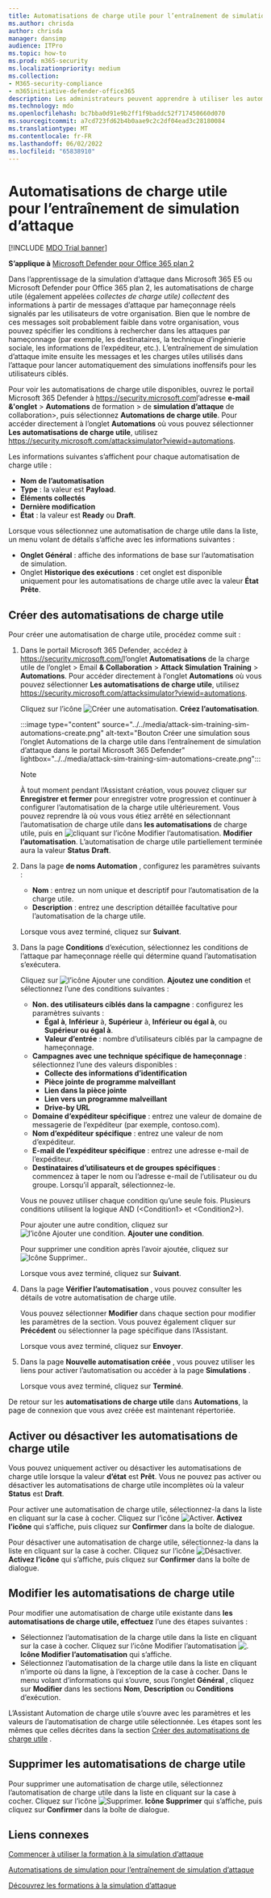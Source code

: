 ```yaml
---
title: Automatisations de charge utile pour l’entraînement de simulation d’attaque
ms.author: chrisda
author: chrisda
manager: dansimp
audience: ITPro
ms.topic: how-to
ms.prod: m365-security
ms.localizationpriority: medium
ms.collection:
- M365-security-compliance
- m365initiative-defender-office365
description: Les administrateurs peuvent apprendre à utiliser les automatisations de charge utile (collecte de charge utile) pour collecter et lancer des simulations automatisées pour l’entraînement de simulation d’attaque dans Microsoft Defender pour Office 365 plan 2.
ms.technology: mdo
ms.openlocfilehash: bc7bba0d91e9b2ff1f9baddc52f717450660d070
ms.sourcegitcommit: a7cd723fd62b4b0aae9c2c2df04ead3c28180084
ms.translationtype: MT
ms.contentlocale: fr-FR
ms.lasthandoff: 06/02/2022
ms.locfileid: "65838910"
---
```

# <a name="payload-automations-for-attack-simulation-training"></a>Automatisations de charge utile pour l’entraînement de simulation d’attaque

[!INCLUDE [MDO Trial banner](../includes/mdo-trial-banner.md)]

**S’applique à** [Microsoft Defender pour Office 365 plan 2](defender-for-office-365.md)

Dans l’apprentissage de la simulation d’attaque dans Microsoft 365 E5 ou Microsoft Defender pour Office 365 plan 2, les automatisations de charge utile (également appelées _collectes de charge utile) collectent_ des informations à partir de messages d’attaque par hameçonnage réels signalés par les utilisateurs de votre organisation. Bien que le nombre de ces messages soit probablement faible dans votre organisation, vous pouvez spécifier les conditions à rechercher dans les attaques par hameçonnage (par exemple, les destinataires, la technique d’ingénierie sociale, les informations de l’expéditeur, etc.). L’entraînement de simulation d’attaque imite ensuite les messages et les charges utiles utilisés dans l’attaque pour lancer automatiquement des simulations inoffensifs pour les utilisateurs ciblés.

Pour voir les automatisations de charge utile disponibles, ouvrez le portail Microsoft 365 Defender à <https://security.microsoft.com>l’adresse **e-mail &'onglet** \> **Automations** de formation \> de **simulation d’attaque** de collaboration\>, puis sélectionnez **Automations de charge utile**. Pour accéder directement à l’onglet **Automations** où vous pouvez sélectionner **Les automatisations de charge utile**, utilisez <https://security.microsoft.com/attacksimulator?viewid=automations>.

Les informations suivantes s’affichent pour chaque automatisation de charge utile :

- **Nom de l’automatisation**
- **Type** : la valeur est **Payload**.
- **Éléments collectés**
- **Dernière modification**
- **État** : la valeur est **Ready** ou **Draft**.

Lorsque vous sélectionnez une automatisation de charge utile dans la liste, un menu volant de détails s’affiche avec les informations suivantes :

- **Onglet Général** : affiche des informations de base sur l’automatisation de simulation.
- Onglet **Historique des exécutions** : cet onglet est disponible uniquement pour les automatisations de charge utile avec la valeur **État** **Prête**.

## <a name="create-payload-automations"></a>Créer des automatisations de charge utile

Pour créer une automatisation de charge utile, procédez comme suit :

1. Dans le portail Microsoft 365 Defender, accédez à <https://security.microsoft.com/>l’onglet **Automatisations** de la charge utile de l’onglet \> Email **& Collaboration** \> **Attack Simulation Training** \> **Automations**. Pour accéder directement à l’onglet **Automations** où vous pouvez sélectionner **Les automatisations de charge utile**, utilisez <https://security.microsoft.com/attacksimulator?viewid=automations>.

   Cliquez sur l’icône ![Créer une automatisation.](../../media/m365-cc-sc-create-icon.png) **Créez l’automatisation**.

   :::image type="content" source="../../media/attack-sim-training-sim-automations-create.png" alt-text="Bouton Créer une simulation sous l’onglet Automations de la charge utile dans l’entraînement de simulation d’attaque dans le portail Microsoft 365 Defender" lightbox="../../media/attack-sim-training-sim-automations-create.png":::

   > [!NOTE]
   > À tout moment pendant l’Assistant création, vous pouvez cliquer sur **Enregistrer et fermer** pour enregistrer votre progression et continuer à configurer l’automatisation de la charge utile ultérieurement. Vous pouvez reprendre là où vous vous étiez arrêté en sélectionnant l’automatisation de charge utile dans **les automatisations** de charge utile, puis en ![cliquant sur l’icône Modifier l’automatisation.](../../media/m365-cc-sc-edit-icon.png) **Modifier l’automatisation**. L’automatisation de charge utile partiellement terminée aura la valeur **Status** **Draft**.

2. Dans la page **de noms Automation** , configurez les paramètres suivants :

   - **Nom** : entrez un nom unique et descriptif pour l’automatisation de la charge utile.
   - **Description** : entrez une description détaillée facultative pour l’automatisation de la charge utile.

   Lorsque vous avez terminé, cliquez sur **Suivant**.

3. Dans la page **Conditions** d’exécution, sélectionnez les conditions de l’attaque par hameçonnage réelle qui détermine quand l’automatisation s’exécutera.

   Cliquez sur ![l’icône Ajouter une condition.](../../media/m365-cc-sc-create-icon.png) **Ajoutez une condition** et sélectionnez l’une des conditions suivantes :

   - **Non. des utilisateurs ciblés dans la campagne** : configurez les paramètres suivants :
     - **Égal à**, **Inférieur** à, **Supérieur** à, **Inférieur ou égal à**, ou **Supérieur ou égal à**.
     - **Valeur d’entrée** : nombre d’utilisateurs ciblés par la campagne de hameçonnage.
   - **Campagnes avec une technique spécifique de hameçonnage** : sélectionnez l’une des valeurs disponibles :
     - **Collecte des informations d’identification**
     - **Pièce jointe de programme malveillant**
     - **Lien dans la pièce jointe**
     - **Lien vers un programme malveillant**
     - **Drive-by URL**
   - **Domaine d’expéditeur spécifique** : entrez une valeur de domaine de messagerie de l’expéditeur (par exemple, contoso.com).
   - **Nom d’expéditeur spécifique** : entrez une valeur de nom d’expéditeur.
   - **E-mail de l’expéditeur spécifique** : entrez une adresse e-mail de l’expéditeur.
   - **Destinataires d’utilisateurs et de groupes spécifiques** : commencez à taper le nom ou l’adresse e-mail de l’utilisateur ou du groupe. Lorsqu’il apparaît, sélectionnez-le.

   Vous ne pouvez utiliser chaque condition qu’une seule fois. Plusieurs conditions utilisent la logique AND (\<Condition1\> et \<Condition2\>).

   Pour ajouter une autre condition, cliquez sur ![l’icône Ajouter une condition.](../../media/m365-cc-sc-create-icon.png) **Ajouter une condition**.

   Pour supprimer une condition après l’avoir ajoutée, cliquez sur ![Icône Supprimer.](../../media/m365-cc-sc-delete-icon.png).

   Lorsque vous avez terminé, cliquez sur **Suivant**.

4. Dans la page **Vérifier l’automatisation** , vous pouvez consulter les détails de votre automatisation de charge utile.

   Vous pouvez sélectionner **Modifier** dans chaque section pour modifier les paramètres de la section. Vous pouvez également cliquer sur **Précédent** ou sélectionner la page spécifique dans l’Assistant.

   Lorsque vous avez terminé, cliquez sur **Envoyer**.

5. Dans la page **Nouvelle automatisation créée** , vous pouvez utiliser les liens pour activer l’automatisation ou accéder à la page **Simulations** .

   Lorsque vous avez terminé, cliquez sur **Terminé**.

De retour sur les **automatisations de charge utile** dans **Automations**, la page de connexion que vous avez créée est maintenant répertoriée.

## <a name="turn-payload-automations-on-or-off"></a>Activer ou désactiver les automatisations de charge utile

Vous pouvez uniquement activer ou désactiver les automatisations de charge utile lorsque la valeur **d’état** est **Prêt**. Vous ne pouvez pas activer ou désactiver les automatisations de charge utile incomplètes où la valeur **Status** est **Draft**.

Pour activer une automatisation de charge utile, sélectionnez-la dans la liste en cliquant sur la case à cocher. Cliquez sur l’icône ![Activer.](../../media/m365-cc-sc-turn-on-off-icon.png) **Activez l’icône** qui s’affiche, puis cliquez sur **Confirmer** dans la boîte de dialogue.

Pour désactiver une automatisation de charge utile, sélectionnez-la dans la liste en cliquant sur la case à cocher. Cliquez sur l’icône ![Désactiver.](../../media/m365-cc-sc-turn-on-off-icon.png) **Activez l’icône** qui s’affiche, puis cliquez sur **Confirmer** dans la boîte de dialogue.

## <a name="modify-payload-automations"></a>Modifier les automatisations de charge utile

Pour modifier une automatisation de charge utile existante dans **les automatisations de charge utile, effectuez** l’une des étapes suivantes :

- Sélectionnez l’automatisation de la charge utile dans la liste en cliquant sur la case à cocher. Cliquez sur l’icône Modifier l’automatisation ![.](../../media/m365-cc-sc-edit-icon.png) **Icône Modifier l’automatisation** qui s’affiche.
- Sélectionnez l’automatisation de la charge utile dans la liste en cliquant n’importe où dans la ligne, à l’exception de la case à cocher. Dans le menu volant d’informations qui s’ouvre, sous l’onglet **Général** , cliquez sur **Modifier** dans les sections **Nom**, **Description** ou **Conditions** d’exécution.

L’Assistant Automation de charge utile s’ouvre avec les paramètres et les valeurs de l’automatisation de charge utile sélectionnée. Les étapes sont les mêmes que celles décrites dans la section [Créer des automatisations de charge utile](#create-payload-automations) .

## <a name="remove-payload-automations"></a>Supprimer les automatisations de charge utile

Pour supprimer une automatisation de charge utile, sélectionnez l’automatisation de charge utile dans la liste en cliquant sur la case à cocher. Cliquez sur l’icône ![Supprimer.](../../media/m365-cc-sc-delete-icon.png) **Icône Supprimer** qui s’affiche, puis cliquez sur **Confirmer** dans la boîte de dialogue.

## <a name="related-links"></a>Liens connexes

[Commencer à utiliser la formation à la simulation d’attaque](attack-simulation-training-get-started.md)

[Automatisations de simulation pour l’entraînement de simulation d’attaque](attack-simulation-training-simulation-automations.md)

[Découvrez les formations à la simulation d’attaque](attack-simulation-training-insights.md)
